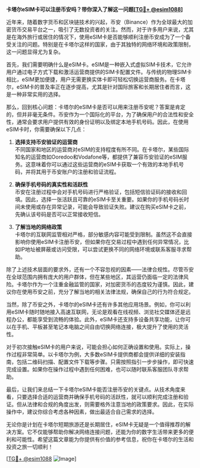**卡塔尔eSIM卡可以注册币安吗？带你深入了解这一问题[[TG💪+ @esim1088](https://t.me/s/esim1088)]**

近年来，随着数字货币和区块链技术的兴起，币安（Binance）作为全球最大的加密货币交易平台之一，吸引了无数投资者的关注。然而，对于许多用户来说，尤其是在海外旅行或居住的情况下，使用eSIM卡是否能够顺利注册币安成为了一个备受关注的问题。特别是在卡塔尔这样的国家，由于其独特的网络环境和政策限制，这一问题显得尤为复杂。

首先，我们需要明确什么是eSIM卡。eSIM是一种嵌入式虚拟SIM卡技术，它允许用户通过电子方式下载和激活运营商提供的SIM卡配置文件。与传统的物理SIM卡相比，eSIM更加便捷，用户无需更换实体卡即可轻松切换运营商服务。在卡塔尔，eSIM卡的普及率正在逐步提高，尤其是针对国际旅客和长期居住者而言，这是一种非常实用的选择。

那么，回到核心问题：卡塔尔的eSIM卡是否可以用来注册币安呢？答案是肯定的，但并非毫无条件。币安作为一个国际化的平台，为了确保用户的合法性和安全性，通常会要求用户提供有效的身份证明以及绑定本地手机号码。因此，在使用eSIM卡时，你需要确保以下几点：

1. **选择支持币安验证的运营商**  
   不同国家和地区的运营商对eSIM的支持程度有所不同。在卡塔尔，某些国际知名的运营商如Ooredoo和Vodafone等，都提供了兼容币安验证的eSIM服务。这意味着你可以通过这些运营商的eSIM卡获取一个有效的本地手机号码，并将其用于币安账户的注册和验证流程。

2. **确保手机号码的真实性和活跃性**  
   币安在注册过程中会对手机号码进行严格验证，包括短信验证码的接收和回填。因此，选择一张活跃且可靠的eSIM卡至关重要。如果你的手机号码长时间未使用或存在异常记录，可能会导致验证失败。建议在购买eSIM卡之前，先确认该号码是否可以正常接收短信。

3. **了解当地的网络政策**  
   卡塔尔的互联网监管相对严格，部分敏感内容可能受到限制。虽然这不会直接影响你使用eSIM卡注册币安，但如果你在交易过程中遇到任何异常情况，比如IP地址被屏蔽或访问受限，可以尝试更换不同的网络环境或联系客服寻求帮助。

除了上述技术层面的要求外，还有一个不容忽视的因素——法律合规性。尽管币安在全球范围内拥有庞大的用户群体，但在某些地区，其运营仍面临一定的法律风险。卡塔尔作为一个注重金融监管的国家，对加密货币的态度较为谨慎。因此，建议你在使用币安之前，充分了解当地的相关法律法规，确保自己的行为符合规定。

当然，除了币安之外，卡塔尔的eSIM卡还有许多其他应用场景。例如，你可以利用eSIM卡随时随地接入高速互联网，无论是观看在线视频、浏览社交媒体还是远程办公，都能享受到流畅的体验。此外，eSIM卡还支持多设备共享功能，让你可以在手机、平板甚至笔记本电脑之间自由切换网络连接，极大提升了使用的灵活性。

对于初次接触eSIM卡的用户来说，可能会担心如何正确设置和使用。实际上，操作过程非常简单。以卡塔尔为例，大多数eSIM卡提供商都会提供详细的安装指南，包括二维码扫描、配置文件下载等步骤。只需按照指引一步步操作，即可快速完成设置。如果你在操作过程中遇到任何困难，也可以随时联系客服团队寻求帮助。

最后，让我们来总结一下卡塔尔eSIM卡能否注册币安的关键点。从技术角度来看，只要选择合适的运营商并确保手机号码的活跃性，就可以顺利完成注册和验证。但从法律和合规的角度出发，则需要格外注意当地的政策要求。因此，在实际操作中，建议你综合考虑各种因素，做出最适合自己需求的选择。

无论你是计划在卡塔尔短期旅游还是长期居住，eSIM卡无疑是一个值得推荐的解决方案。它不仅能够帮助你解决网络连接问题，还能为你的数字生活带来更多的便利和可能性。希望这篇文章能为你提供有价值的参考信息，祝你在卡塔尔的生活和投资之旅一切顺利！

[[TG💪+ @esim1088](https://t.me/s/esim1088) ![Image](https://i.postimg.cc/4NQfJmqS/Snipaste-2025-05-13-00-14-12.png)]